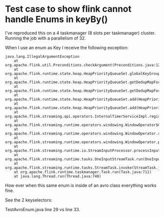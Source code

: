 # Test case to show flink cannot handle Enums in keyBy()

I've reproduced this on a 4 taskmanager (8 slots per taskmanager) cluster. Running the job with a parallelism of 32.

When I use an enum as Key I receive the following exception:

~~~~
java.lang.IllegalArgumentException
	at org.apache.flink.util.Preconditions.checkArgument(Preconditions.java:123)
	at org.apache.flink.runtime.state.heap.HeapPriorityQueueSet.globalKeyGroupToLocalIndex(HeapPriorityQueueSet.java:158)
	at org.apache.flink.runtime.state.heap.HeapPriorityQueueSet.getDedupMapForKeyGroup(HeapPriorityQueueSet.java:147)
	at org.apache.flink.runtime.state.heap.HeapPriorityQueueSet.getDedupMapForElement(HeapPriorityQueueSet.java:154)
	at org.apache.flink.runtime.state.heap.HeapPriorityQueueSet.add(HeapPriorityQueueSet.java:121)
	at org.apache.flink.runtime.state.heap.HeapPriorityQueueSet.add(HeapPriorityQueueSet.java:49)
	at org.apache.flink.streaming.api.operators.InternalTimerServiceImpl.registerProcessingTimeTimer(InternalTimerServiceImpl.java:201)
	at org.apache.flink.streaming.runtime.operators.windowing.WindowOperator$Context.registerProcessingTimeTimer(WindowOperator.java:876)
	at org.apache.flink.streaming.runtime.operators.windowing.WindowOperator.registerCleanupTimer(WindowOperator.java:605)
	at org.apache.flink.streaming.runtime.operators.windowing.WindowOperator.processElement(WindowOperator.java:409)
	at org.apache.flink.streaming.runtime.io.StreamInputProcessor.processInput(StreamInputProcessor.java:202)
	at org.apache.flink.streaming.runtime.tasks.OneInputStreamTask.run(OneInputStreamTask.java:105)
	at org.apache.flink.streaming.runtime.tasks.StreamTask.invoke(StreamTask.java:300)
	at org.apache.flink.runtime.taskmanager.Task.run(Task.java:711)
	at java.lang.Thread.run(Thread.java:748)
~~~~


How ever when this same enum is inside of an avro class everything works fine.

See the 2 keyselectors:

TestAvroEnum.java line 29 vs line 33.
